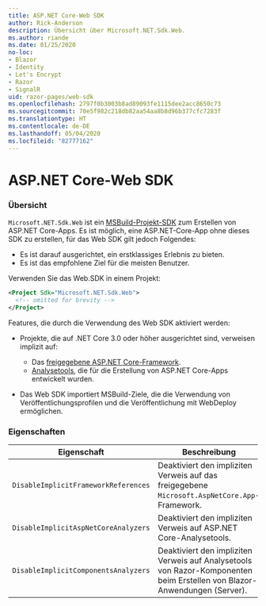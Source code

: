 ```yaml
---
title: ASP.NET Core-Web SDK
author: Rick-Anderson
description: Übersicht über Microsoft.NET.Sdk.Web.
ms.author: riande
ms.date: 01/25/2020
no-loc:
- Blazor
- Identity
- Let's Encrypt
- Razor
- SignalR
uid: razor-pages/web-sdk
ms.openlocfilehash: 2797f0b3003b8ad89093fe1115dee2acc8650c73
ms.sourcegitcommit: 70e5f982c218db82aa54aa8b8d96b377cfc7283f
ms.translationtype: HT
ms.contentlocale: de-DE
ms.lasthandoff: 05/04/2020
ms.locfileid: "82777162"
---
```

# <a name="aspnet-core-web-sdk"></a>ASP.NET Core-Web SDK

### <a name="overview"></a>Übersicht

`Microsoft.NET.Sdk.Web` ist ein [MSBuild-Projekt-SDK](https://docs.microsoft.com/visualstudio/msbuild/how-to-use-project-sdk) zum Erstellen von ASP.NET Core-Apps. Es ist möglich, eine ASP.NET-Core-App ohne dieses SDK zu erstellen, für das Web SDK gilt jedoch Folgendes:

* Es ist darauf ausgerichtet, ein erstklassiges Erlebnis zu bieten.
* Es ist das empfohlene Ziel für die meisten Benutzer.

Verwenden Sie das Web.SDK in einem Projekt:

  ```xml
  <Project Sdk="Microsoft.NET.Sdk.Web">
    <!-- omitted for brevity -->
  </Project>
  ```

Features, die durch die Verwendung des Web SDK aktiviert werden:

* Projekte, die auf .NET Core 3.0 oder höher ausgerichtet sind, verweisen implizit auf:

  * Das [freigegebene ASP.NET Core-Framework](xref:fundamentals/metapackage-app).
  * [Analysetools](/visualstudio/extensibility/getting-started-with-roslyn-analyzers), die für die Erstellung von ASP.NET Core-Apps entwickelt wurden.
* Das Web SDK importiert MSBuild-Ziele, die die Verwendung von Veröffentlichungsprofilen und die Veröffentlichung mit WebDeploy ermöglichen.

### <a name="properties"></a>Eigenschaften

| Eigenschaft | Beschreibung |
| -------- | ----------- |
| `DisableImplicitFrameworkReferences` | Deaktiviert den impliziten Verweis auf das freigegebene `Microsoft.AspNetCore.App`-Framework. |
| `DisableImplicitAspNetCoreAnalyzers` | Deaktiviert den impliziten Verweis auf ASP.NET Core-Analysetools. |
| `DisableImplicitComponentsAnalyzers` | Deaktiviert den impliziten Verweis auf Analysetools von Razor-Komponenten beim Erstellen von Blazor-Anwendungen (Server). |
